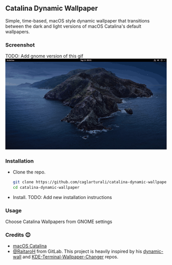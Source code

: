 ## Catalina Dynamic Wallpaper

Simple, time-based, macOS style dynamic wallpaper that transitions between the dark and light versions of macOS Catalina's default wallpapers.

### Screenshot
TODO: Add gnome version of this gif
![](screenshots/catalina.gif)

### Installation

- Clone the repo.

  ```bash
  git clone https://github.com/caglarturali/catalina-dynamic-wallpaper.git
  cd catalina-dynamic-wallpaper
  ```

- Install.
TODO: Add new installation instructions

### Usage

Choose Catalina Wallpapers from GNOME settings

### Credits :blush:

- [macOS Catalina](https://www.apple.com/macos/catalina-preview/)
- [@RaitaroH](https://gitlab.com/RaitaroH) from GitLab. This project is heavily inspired by his [dynamic-wall](https://gitlab.com/RaitaroH/dynamic-wall) and [KDE-Terminal-Wallpaper-Changer](https://gitlab.com/RaitaroH/KDE-Terminal-Wallpaper-Changer) repos.
